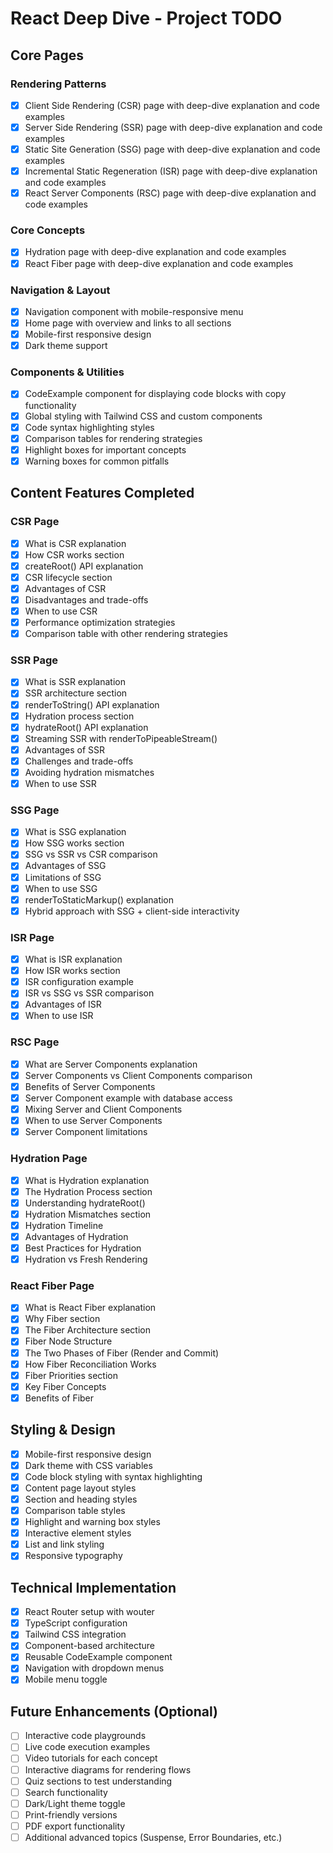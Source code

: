 # React Deep Dive - Project TODO

## Core Pages

### Rendering Patterns
- [x] Client Side Rendering (CSR) page with deep-dive explanation and code examples
- [x] Server Side Rendering (SSR) page with deep-dive explanation and code examples
- [x] Static Site Generation (SSG) page with deep-dive explanation and code examples
- [x] Incremental Static Regeneration (ISR) page with deep-dive explanation and code examples
- [x] React Server Components (RSC) page with deep-dive explanation and code examples

### Core Concepts
- [x] Hydration page with deep-dive explanation and code examples
- [x] React Fiber page with deep-dive explanation and code examples

### Navigation & Layout
- [x] Navigation component with mobile-responsive menu
- [x] Home page with overview and links to all sections
- [x] Mobile-first responsive design
- [x] Dark theme support

### Components & Utilities
- [x] CodeExample component for displaying code blocks with copy functionality
- [x] Global styling with Tailwind CSS and custom components
- [x] Code syntax highlighting styles
- [x] Comparison tables for rendering strategies
- [x] Highlight boxes for important concepts
- [x] Warning boxes for common pitfalls

## Content Features Completed

### CSR Page
- [x] What is CSR explanation
- [x] How CSR works section
- [x] createRoot() API explanation
- [x] CSR lifecycle section
- [x] Advantages of CSR
- [x] Disadvantages and trade-offs
- [x] When to use CSR
- [x] Performance optimization strategies
- [x] Comparison table with other rendering strategies

### SSR Page
- [x] What is SSR explanation
- [x] SSR architecture section
- [x] renderToString() API explanation
- [x] Hydration process section
- [x] hydrateRoot() API explanation
- [x] Streaming SSR with renderToPipeableStream()
- [x] Advantages of SSR
- [x] Challenges and trade-offs
- [x] Avoiding hydration mismatches
- [x] When to use SSR

### SSG Page
- [x] What is SSG explanation
- [x] How SSG works section
- [x] SSG vs SSR vs CSR comparison
- [x] Advantages of SSG
- [x] Limitations of SSG
- [x] When to use SSG
- [x] renderToStaticMarkup() explanation
- [x] Hybrid approach with SSG + client-side interactivity

### ISR Page
- [x] What is ISR explanation
- [x] How ISR works section
- [x] ISR configuration example
- [x] ISR vs SSG vs SSR comparison
- [x] Advantages of ISR
- [x] When to use ISR

### RSC Page
- [x] What are Server Components explanation
- [x] Server Components vs Client Components comparison
- [x] Benefits of Server Components
- [x] Server Component example with database access
- [x] Mixing Server and Client Components
- [x] When to use Server Components
- [x] Server Component limitations

### Hydration Page
- [x] What is Hydration explanation
- [x] The Hydration Process section
- [x] Understanding hydrateRoot()
- [x] Hydration Mismatches section
- [x] Hydration Timeline
- [x] Advantages of Hydration
- [x] Best Practices for Hydration
- [x] Hydration vs Fresh Rendering

### React Fiber Page
- [x] What is React Fiber explanation
- [x] Why Fiber section
- [x] The Fiber Architecture section
- [x] Fiber Node Structure
- [x] The Two Phases of Fiber (Render and Commit)
- [x] How Fiber Reconciliation Works
- [x] Fiber Priorities section
- [x] Key Fiber Concepts
- [x] Benefits of Fiber

## Styling & Design
- [x] Mobile-first responsive design
- [x] Dark theme with CSS variables
- [x] Code block styling with syntax highlighting
- [x] Content page layout styles
- [x] Section and heading styles
- [x] Comparison table styles
- [x] Highlight and warning box styles
- [x] Interactive element styles
- [x] List and link styling
- [x] Responsive typography

## Technical Implementation
- [x] React Router setup with wouter
- [x] TypeScript configuration
- [x] Tailwind CSS integration
- [x] Component-based architecture
- [x] Reusable CodeExample component
- [x] Navigation with dropdown menus
- [x] Mobile menu toggle

## Future Enhancements (Optional)
- [ ] Interactive code playgrounds
- [ ] Live code execution examples
- [ ] Video tutorials for each concept
- [ ] Interactive diagrams for rendering flows
- [ ] Quiz sections to test understanding
- [ ] Search functionality
- [ ] Dark/Light theme toggle
- [ ] Print-friendly versions
- [ ] PDF export functionality
- [ ] Additional advanced topics (Suspense, Error Boundaries, etc.)
